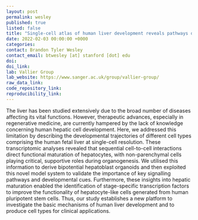 ```yaml
---
layout: post
permalink: wesley
published: true
listed: false
title: "Single-cell atlas of human liver development reveals pathways directing hepatic cell fates"
date: 2022-02-03 00:00:00 +0000
categories: 
contact: Brandon Tyler Wesley
contact_email: btwesley [at] stanford [dot] edu
doi: 
doi_link: 
lab: Vallier Group
lab_website: https://www.sanger.ac.uk/group/vallier-group/
raw_data_link: 
code_repository_link: 
reproducibility_link: 
---
```

The liver has been studied extensively due to the broad number of diseases affecting its vital functions. However, therapeutic advances, especially in regenerative medicine, are currently hampered by the lack of knowledge concerning human hepatic cell development. Here, we addressed this limitation by describing the developmental trajectories of different cell types comprising the human fetal liver at single-cell resolution. These transcriptomic analyses revealed that sequential cell-to-cell interactions direct functional maturation of hepatocytes, with non-parenchymal cells playing critical, supportive roles during organogenesis. We utilised this information to derive bipotential hepatoblast organoids and then exploited this novel model system to validate the importance of key signalling pathways and developmental cues. Furthermore, these insights into hepatic maturation enabled the identification of stage-specific transcription factors to improve the functionality of hepatocyte-like cells generated from human pluripotent stem cells. Thus, our study establishes a new platform to investigate the basic mechanisms of human liver development and to produce cell types for clinical applications. 